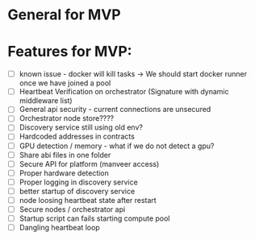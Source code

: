 
# General for MVP

# Features for MVP:
- [ ] known issue - docker will kill tasks -> We should start docker runner once we have joined a pool 
- [ ] Heartbeat Verification on orchestrator (Signature with dynamic middleware list)
- [ ] General api security - current connections are unsecured
- [ ] Orchestrator node store????
- [ ] Discovery service still using old env?
- [ ] Hardcoded addresses in contracts 
- [ ] GPU detection / memory - what if we do not detect a gpu?
- [ ] Share abi files in one folder
- [ ] Secure API for platform (manveer access)
- [ ] Proper hardware detection
- [ ] Proper logging in discovery service
- [ ] better startup of discovery service
- [ ] node loosing heartbeat state after restart 
- [ ] Secure nodes / orchestrator api
- [ ] Startup script can fails starting compute pool 
- [ ] Dangling heartbeat loop